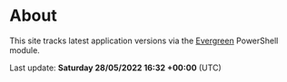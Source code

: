 # About

This site tracks latest application versions via the [Evergreen](https://stealthpuppy.com/evergreen/) PowerShell module.

Last update: **Saturday 28/05/2022 16:32 +00:00** (UTC)